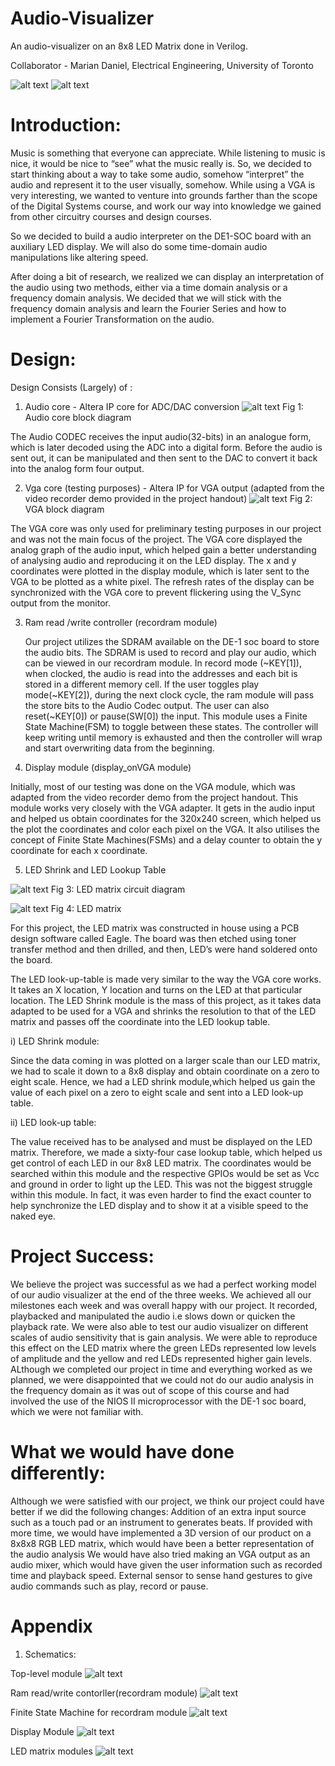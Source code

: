 # Audio-Visualizer
An audio-visualizer on an 8x8 LED Matrix done in Verilog.

Collaborator - Marian Daniel, Electrical Engineering, University of Toronto

![alt text](https://github.com/dumontvi/Audio-Visualizer/blob/master/Project_pictures/LED_Proj.jpg)
![alt text](https://github.com/dumontvi/Audio-Visualizer/blob/master/Project_pictures/LED_project.png)

# Introduction:
Music is something that everyone can appreciate. While listening to music is nice, it would be nice to “see” what the music really is. So, we decided to start thinking about a way to take some audio, somehow “interpret” the audio and represent it to the user visually, somehow. While using a VGA is very interesting, we wanted to venture into grounds farther than the scope of the Digital Systems course, and work our way into knowledge we gained from other circuitry courses and design courses.

So we decided to build a audio interpreter on the DE1-SOC board with an auxiliary LED display. We will also do some time-domain audio manipulations like altering speed. 

After doing a bit of research, we realized we can display an interpretation of the audio using two methods, either via a time domain analysis or a frequency domain analysis.  We decided that we will stick with the frequency domain analysis and learn the Fourier Series and how to implement a Fourier Transformation on the audio. 

# Design:
Design Consists (Largely) of : 

1) Audio core - Altera IP core for ADC/DAC conversion
![alt text](https://github.com/dumontvi/Audio-Visualizer/blob/master/Project_pictures/audio%20core.jpg)
Fig 1: Audio core block diagram

The Audio CODEC receives the input audio(32-bits) in an analogue form, which is later decoded using the ADC into a digital form. Before the audio is sent out, it can be manipulated and then sent to the DAC to convert it back into the analog form four output.

2) Vga core (testing purposes) - Altera IP for VGA output (adapted from the video recorder demo provided in the project handout)
![alt text](https://github.com/dumontvi/Audio-Visualizer/blob/master/Project_pictures/VGA%20block.jpg) Fig 2: VGA block diagram

The VGA core was only used for preliminary testing purposes in our project and was not the main focus of the project. The VGA core displayed the analog graph of the audio input, which helped gain a better understanding of analysing audio and reproducing it on the LED display. The x and y coordinates were plotted in the display module, which is later sent to the VGA to be plotted as a white pixel. The refresh rates of the display can be synchronized with the VGA core to prevent flickering using the V_Sync output from the monitor. 

3) Ram read /write controller (recordram module)
   
   Our project utilizes the SDRAM available on the DE-1 soc board to store the audio bits. The SDRAM is used to record and play our audio, which can be viewed in our recordram module. In record mode (~KEY[1]), when clocked, the audio is read into the addresses and each bit is stored in a different memory cell. If the user toggles play mode(~KEY[2]), during the next clock cycle, the ram module will pass the store bits to the Audio Codec output. The user can also reset(~KEY[0]) or pause(SW[0]) the input. This module uses a Finite State Machine(FSM) to toggle between these states. The controller will keep writing until memory is exhausted and then the controller will wrap and start overwriting data from the beginning. 

4) Display module (display_onVGA module)

Initially, most of our testing was done on the VGA module, which was adapted from the video recorder demo from the project handout. This module works very closely with the VGA adapter. It gets in the audio input and helped us obtain coordinates for the 320x240 screen, which helped us the plot the coordinates and color each pixel on the VGA. It also utilises the concept of Finite State Machines(FSMs) and a delay counter to obtain the y coordinate for each x coordinate.

5) LED Shrink and LED Lookup Table 

![alt text](https://github.com/dumontvi/Audio-Visualizer/blob/master/Project_pictures/LED%20Matrix%20circuit.jpg)
Fig 3: LED matrix circuit diagram                                  

![alt text](https://github.com/dumontvi/Audio-Visualizer/blob/master/Project_pictures/LED.jpg)						Fig 4: LED matrix

For this project, the LED matrix was constructed in house using a PCB design software called Eagle. The board was then etched using toner transfer method and then drilled, and then, LED’s were hand soldered onto the board.

The LED look-up-table is made very similar to the way the VGA core works. It takes an X location, Y location and turns on the LED at that particular location. The LED Shrink module is the mass of this project, as it takes data adapted to be used for a VGA and shrinks the resolution to that of the LED matrix and passes off the coordinate into the LED lookup table. 

i) LED Shrink module:

Since the data coming in was plotted on a larger scale than our LED matrix, we had to scale it down to a 8x8 display and obtain coordinate on a zero to eight scale. Hence, we had a LED shrink module,which helped us gain the value of each pixel on a zero to eight scale and sent into a LED look-up table.

ii) LED look-up table:

The value received has to be analysed and must be displayed on the LED matrix. Therefore, we made a sixty-four case lookup table, which helped us get control of each LED in our 8x8 LED matrix. The coordinates would be searched within this module and the respective GPIOs would be set as Vcc and ground in order to light up the LED. This was not the biggest struggle within this module. In fact, it was even harder to find the exact counter to help synchronize the LED display and to show it at a visible speed to the naked eye.

# Project Success:
We believe the project was successful as we had a perfect working model of our audio visualizer at the end of the three weeks. We achieved all our milestones each week and was overall happy with our project.
It recorded, playbacked and manipulated the audio i.e slows down or quicken the playback rate. We were also able to test our audio visualizer on different scales of audio sensitivity that is gain analysis. We were able to reproduce this effect on the LED matrix where the green LEDs represented low levels of amplitude and the yellow and red LEDs represented higher gain levels. 
ALthough we completed our project in time and everything worked as we planned, we were disappointed that we could not do our audio analysis in the frequency domain as it was out of scope of this course and had involved the use of the NIOS II microprocessor with the DE-1 soc board, which we were not familiar with.

# What we would have done differently:
Although we were satisfied with our project, we think our project could have better if we did the following changes:
Addition of an extra input source such as a touch pad or an instrument to generates beats.
If provided with more time, we would have implemented a 3D version of our product on a 8x8x8 RGB LED matrix, which would have been a better representation of the audio analysis
We would have also tried making an VGA output as an audio mixer, which would have given the user information such as recorded time and playback speed.
 External sensor to sense hand gestures to give audio commands such as play, record or pause.

# Appendix
1) Schematics:

Top-level module 
![alt text](https://github.com/dumontvi/Audio-Visualizer/blob/master/Project_pictures/top_level_module.png)

Ram read/write contorller(recordram module)
![alt text](https://github.com/dumontvi/Audio-Visualizer/blob/master/Project_pictures/RecordRAM.png)

Finite State Machine for recordram module
![alt text](https://github.com/dumontvi/Audio-Visualizer/blob/master/Project_pictures/FSM_LED.png)

Display Module
![alt text](https://github.com/dumontvi/Audio-Visualizer/blob/master/Project_pictures/Display%20Module.png)

LED matrix modules
![alt text](https://github.com/dumontvi/Audio-Visualizer/blob/master/Project_pictures/LED%20Matrix%20module.png)

